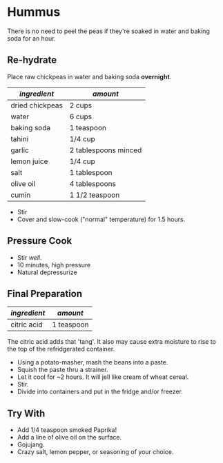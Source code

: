# Hummus

There is no need to peel the peas if they're soaked in water and baking soda for an hour.

## Re-hydrate

Place raw chickpeas in water and baking soda **overnight**.

| *ingredient* | *amount* |
| --- | --- |
| dried chickpeas | 2 cups |
| water | 6 cups |
| baking soda | 1 teaspoon |
| tahini | 1/4 cup |
| garlic | 2 tablespoons minced |
| lemon juice | 1/4 cup |
| salt | 1 tablespoon |
| olive oil | 4 tablespoons |
| cumin | 1 1/2 teaspoon |

* Stir
* Cover and slow-cook ("normal" temperature) for 1.5 hours.

## Pressure Cook

* Stir *well*.
* 10 minutes, high pressure
* Natural depressurize

## Final Preparation

| *ingredient* | *amount* |
| --- | --- |
| citric acid | 1 teaspoon |

The citric acid adds that 'tang'. It also may cause extra moisture to rise
to the top of the refridgerated container.

* Using a potato-masher, mash the beans into a paste.
* Squish the paste thru a strainer.
* Let it cool for ~2 hours. It will jell like cream of wheat cereal.
* Stir.
* Divide into containers and put in the fridge and/or freezer.

## Try With

* Add 1/4 teaspoon smoked Paprika!
* Add a line of olive oil on the surface.
* Gojujang.
* Crazy salt, lemon pepper, or seasoning of your choice.

